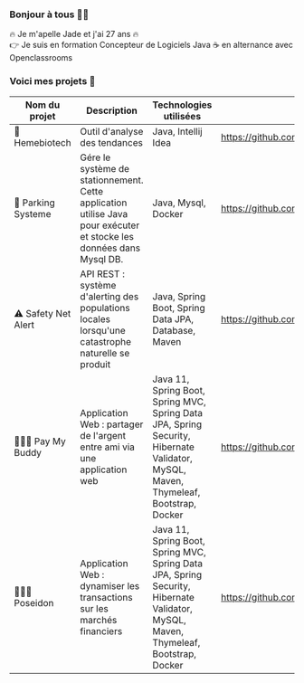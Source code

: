### Bonjour à tous :raising_hand_woman:


:fire: Je m'apelle Jade et j'ai 27 ans :fire:  
:point_right: Je suis en formation Concepteur de Logiciels Java :coffee: en alternance avec Openclassrooms 
### Voici mes projets :mag_right:  
| Nom du projet       | Description             | Technologies utilisées | Lien |
| -------------       | -----------             | --------------------- | ---- |
| :pill: Hemebiotech         | Outil d'analyse des tendances | Java, Intellij Idea | https://github.com/habijade/Projet02Hemebiotech |
| :blue_car: Parking Systeme     | Gére le système de stationnement. Cette application utilise Java pour exécuter et stocke les données dans Mysql DB. | Java, Mysql, Docker | https://github.com/habijade/ParkingSystem |
| :warning: Safety Net Alert    | API REST : système d'alerting des populations locales lorsqu'une catastrophe naturelle se produit | Java, Spring Boot, Spring Data JPA, Database, Maven | https://github.com/habijade/SafetyNet |
| :people_holding_hands: Pay My Buddy         | Application Web : partager de l'argent entre ami via une application web | Java 11, Spring Boot, Spring MVC, Spring Data JPA, Spring Security, Hibernate Validator, MySQL, Maven, Thymeleaf, Bootstrap, Docker | https://github.com/habijade/PayMyBudy |  
| :people_holding_hands: Poseidon        | Application Web : dynamiser les transactions sur les marchés financiers | Java 11, Spring Boot, Spring MVC, Spring Data JPA, Spring Security, Hibernate Validator, MySQL, Maven, Thymeleaf, Bootstrap, Docker | https://github.com/habijade/JavaDA_PROJECT7_RESTAPI/tree/dev | 



